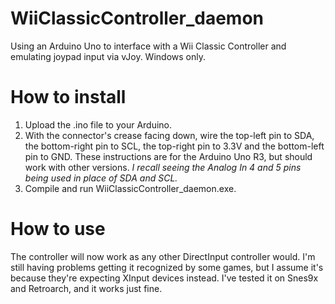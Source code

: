 # WiiClassicController_daemon
Using an Arduino Uno to interface with a Wii Classic Controller and emulating joypad input via vJoy. Windows only.
# How to install
1. Upload the .ino file to your Arduino.
2. With the connector's crease facing down, wire the top-left pin to SDA, the bottom-right pin to SCL, the top-right pin to 3.3V and the bottom-left pin to GND. These instructions are for the Arduino Uno R3, but should work with other versions. *I recall seeing the Analog In 4 and 5 pins being used in place of SDA and SCL.*
3. Compile and run WiiClassicController_daemon.exe.
# How to use
The controller will now work as any other DirectInput controller would. I'm still having problems getting it recognized by some games, but I assume it's because they're expecting XInput devices instead. I've tested it on Snes9x and Retroarch, and it works just fine.
